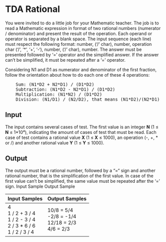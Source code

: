 # TDA Rational
You were invited to do a little job for your Mathematic teacher. The job is to read a Mathematic expression in format of two rational numbers (numerator / denominator) and present the result of the operation. Each operand or operator is separated by a blank space. The input sequence (each line) must respect the following format: number, (‘/’ char), number, operation char (‘/’, ‘*’, ‘+’, ‘-‘), number, (‘/’ char), number. The answer must be presented followed by ‘=’ operator and the simplified answer. If the answer can’t be simplified, it must be repeated after a ‘=’ operator.

Considering N1 and D1 as numerator and denominator of the first fraction, follow the orientation about how to do each one of these 4 operations:

<pre>
    Sum: (N1*D2 + N2*D1) / (D1*D2)
    Subtraction: (N1*D2 - N2*D1) / (D1*D2)
    Multiplication: (N1*N2) / (D1*D2)
    Division: (N1/D1) / (N2/D2), that means (N1*D2)/(N2*D1)
</pre>

## Input
The input contains several cases of test. The first value is an integer **N** (1 ≤ **N** ≤ 1*10⁴), indicating the amount of cases of test that must be read. Each case of test contains a rational value **X** (1 ≤ **X** ≤ 1000), an operation (-, +, * or /) and another rational value **Y** (1 ≤ **Y** ≤ 1000).

## Output
The output must be a rational number, followed by a “=“ sign and another rational number, that is the simplification of the first value. In case of the first value can’t be simplified, the same value must be repeated after the ‘=’ sign.
Input Sample	Output Sample

|                               Input Samples                               |                      Output Samples                      |
|---------------------------------------------------------------------------|----------------------------------------------------------|
| 4<br> 1 / 2 + 3 / 4<br> 1 / 2 - 3 / 4<br> 2 / 3 * 6 / 6<br> 1 / 2 / 3 / 4 | 10/8 = 5/4<br> -2/8 = -1/4<br> 12/18 = 2/3<br> 4/6 = 2/3 |